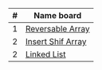 
| # | Name board |  
|---|------------|
|1  | [Reversable Array](./array-reverse/array-reverse.md)|
|2  | [Insert Shif Array](./insertShiftArray/insertShiftArray.md)|
|2  | [Linked List](./linked-list/linked-list.md)|

